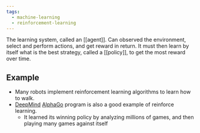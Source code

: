 ```yaml
---
tags:
  - machine-learning
  - reinforcement-learning
---
```


The learning system, called an [[agent]]. Can observed the environment, select and perform actions, and get reward in return. It must then learn by itself what is the best strategy, called a [[policy]], to get the most reward over time.

## Example

- Many robots implement reinforcement learning algorithms to learn how to walk. 
- [DeepMind](https://www.deepmind.com/about) [AlphaGo](https://en.wikipedia.org/wiki/AlphaGo) program is also a good example of reinforce learning.
	- It learned its winning policy by analyzing millions of games, and then playing many games against itself
